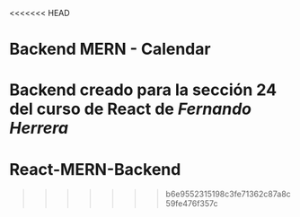<<<<<<< HEAD
# Backend MERN - Calendar

Backend creado para la sección 24 del curso de React de *Fernando Herrera*
=======
# React-MERN-Backend
>>>>>>> b6e9552315198c3fe71362c87a8c59fe476f357c
